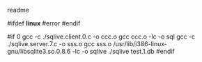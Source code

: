 
readme


#ifdef
__linux__
#error
#endif


#if 0
  gcc -c ./sqlive.client.0.c -o ccc.o
  gcc ccc.o -lc -o sql
  gcc -c ./sqlive.server.7.c  -o sss.o
  gcc sss.o  /usr/lib/i386-linux-gnu/libsqlite3.so.0.8.6 -lc -o sqlive
  ./sqlive test.1.db
#endif


